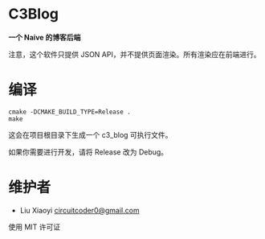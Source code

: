 # C3Blog
**一个 Naive 的博客后端**

注意，这个软件只提供 JSON API，并不提供页面渲染。所有渲染应在前端进行。

# 编译
```
cmake -DCMAKE_BUILD_TYPE=Release .
make
```
这会在项目根目录下生成一个 c3_blog 可执行文件。

如果你需要进行开发，请将 Release 改为 Debug。

# 维护者
- Liu Xiaoyi <circuitcoder0@gmail.com>

使用 MIT 许可证
